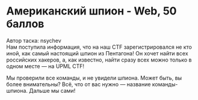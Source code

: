 # Американский шпион - Web, 50 баллов
Автор таска: nsychev<br>
Нам поступила информация, что на наш CTF зарегистрировался не кто иной, как самый настоящий шпион из Пентагона! Он хочет найти всех российских хакеров, а, как известно, найти сразу всех можно только в одном месте — на UPML CTF!

Мы проверили все команды, и не увидели шпиона. Может быть, вы более внимательны? Всё, что от вас нужно — название команды-шпиона. Дальше мы сами!
